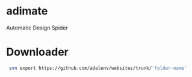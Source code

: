 # adimate
 Automatic Design Spider

# Downloader

```bash
 svn export https://github.com/adalenv/websites/trunk/'folder-name'
```
